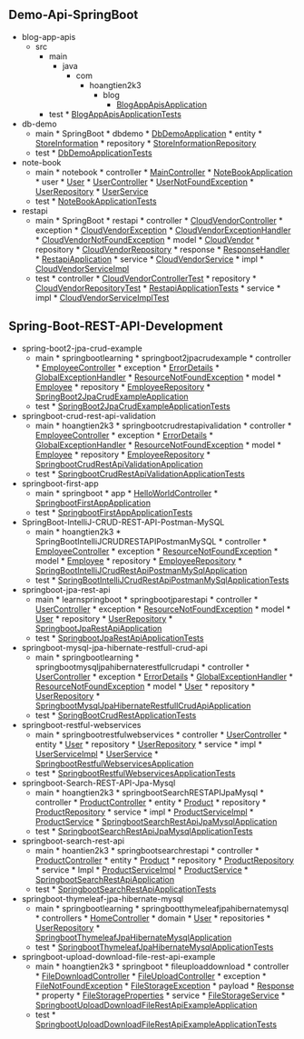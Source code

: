 
## Demo-Api-SpringBoot
  * blog-app-apis
    * src
      * main
        * java
          * com
            * hoangtien2k3
              * blog
                * [BlogAppApisApplication](https://github.com/hoangtien2k3qx1/learn-spring-boot/blob/main/Demo-Api-SpringBoot/blog-app-apis/src/main/java/com/hoangtien2k3/blog/BlogAppApisApplication.java)
      * test
                * [BlogAppApisApplicationTests](https://github.com/hoangtien2k3qx1/learn-spring-boot/blob/main/Demo-Api-SpringBoot/blog-app-apis/src/test/java/com/hoangtien2k3/blog/BlogAppApisApplicationTests.java)
  * db-demo
      * main
            * SpringBoot
              * dbdemo
                * [DbDemoApplication](https://github.com/hoangtien2k3qx1/learn-spring-boot/blob/main/Demo-Api-SpringBoot/db-demo/src/main/java/com/SpringBoot/dbdemo/DbDemoApplication.java)
                * entity
                  * [StoreInformation](https://github.com/hoangtien2k3qx1/learn-spring-boot/blob/main/Demo-Api-SpringBoot/db-demo/src/main/java/com/SpringBoot/dbdemo/entity/StoreInformation.java)
                * repository
                  * [StoreInformationRepository](https://github.com/hoangtien2k3qx1/learn-spring-boot/blob/main/Demo-Api-SpringBoot/db-demo/src/main/java/com/SpringBoot/dbdemo/repository/StoreInformationRepository.java)
      * test
                * [DbDemoApplicationTests](https://github.com/hoangtien2k3qx1/learn-spring-boot/blob/main/Demo-Api-SpringBoot/db-demo/src/test/java/com/SpringBoot/dbdemo/DbDemoApplicationTests.java)
  * note-book
      * main
            * notebook
              * controller
                * [MainController](https://github.com/hoangtien2k3qx1/learn-spring-boot/blob/main/Demo-Api-SpringBoot/note-book/src/main/java/com/notebook/controller/MainController.java)
              * [NoteBookApplication](https://github.com/hoangtien2k3qx1/learn-spring-boot/blob/main/Demo-Api-SpringBoot/note-book/src/main/java/com/notebook/NoteBookApplication.java)
              * user
                * [User](https://github.com/hoangtien2k3qx1/learn-spring-boot/blob/main/Demo-Api-SpringBoot/note-book/src/main/java/com/notebook/user/User.java)
                * [UserController](https://github.com/hoangtien2k3qx1/learn-spring-boot/blob/main/Demo-Api-SpringBoot/note-book/src/main/java/com/notebook/user/UserController.java)
                * [UserNotFoundException](https://github.com/hoangtien2k3qx1/learn-spring-boot/blob/main/Demo-Api-SpringBoot/note-book/src/main/java/com/notebook/user/UserNotFoundException.java)
                * [UserRepository](https://github.com/hoangtien2k3qx1/learn-spring-boot/blob/main/Demo-Api-SpringBoot/note-book/src/main/java/com/notebook/user/UserRepository.java)
                * [UserService](https://github.com/hoangtien2k3qx1/learn-spring-boot/blob/main/Demo-Api-SpringBoot/note-book/src/main/java/com/notebook/user/UserService.java)
      * test
              * [NoteBookApplicationTests](https://github.com/hoangtien2k3qx1/learn-spring-boot/blob/main/Demo-Api-SpringBoot/note-book/src/test/java/com/notebook/NoteBookApplicationTests.java)
  * restapi
      * main
            * SpringBoot
              * restapi
                * controller
                  * [CloudVendorController](https://github.com/hoangtien2k3qx1/learn-spring-boot/blob/main/Demo-Api-SpringBoot/restapi/src/main/java/com/SpringBoot/restapi/controller/CloudVendorController.java)
                * exception
                  * [CloudVendorException](https://github.com/hoangtien2k3qx1/learn-spring-boot/blob/main/Demo-Api-SpringBoot/restapi/src/main/java/com/SpringBoot/restapi/exception/CloudVendorException.java)
                  * [CloudVendorExceptionHandler](https://github.com/hoangtien2k3qx1/learn-spring-boot/blob/main/Demo-Api-SpringBoot/restapi/src/main/java/com/SpringBoot/restapi/exception/CloudVendorExceptionHandler.java)
                  * [CloudVendorNotFoundException](https://github.com/hoangtien2k3qx1/learn-spring-boot/blob/main/Demo-Api-SpringBoot/restapi/src/main/java/com/SpringBoot/restapi/exception/CloudVendorNotFoundException.java)
                * model
                  * [CloudVendor](https://github.com/hoangtien2k3qx1/learn-spring-boot/blob/main/Demo-Api-SpringBoot/restapi/src/main/java/com/SpringBoot/restapi/model/CloudVendor.java)
                * repository
                  * [CloudVendorRepository](https://github.com/hoangtien2k3qx1/learn-spring-boot/blob/main/Demo-Api-SpringBoot/restapi/src/main/java/com/SpringBoot/restapi/repository/CloudVendorRepository.java)
                * response
                  * [ResponseHandler](https://github.com/hoangtien2k3qx1/learn-spring-boot/blob/main/Demo-Api-SpringBoot/restapi/src/main/java/com/SpringBoot/restapi/response/ResponseHandler.java)
                * [RestapiApplication](https://github.com/hoangtien2k3qx1/learn-spring-boot/blob/main/Demo-Api-SpringBoot/restapi/src/main/java/com/SpringBoot/restapi/RestapiApplication.java)
                * service
                  * [CloudVendorService](https://github.com/hoangtien2k3qx1/learn-spring-boot/blob/main/Demo-Api-SpringBoot/restapi/src/main/java/com/SpringBoot/restapi/service/CloudVendorService.java)
                  * impl
                    * [CloudVendorServiceImpl](https://github.com/hoangtien2k3qx1/learn-spring-boot/blob/main/Demo-Api-SpringBoot/restapi/src/main/java/com/SpringBoot/restapi/service/impl/CloudVendorServiceImpl.java)
      * test
                * controller
                  * [CloudVendorControllerTest](https://github.com/hoangtien2k3qx1/learn-spring-boot/blob/main/Demo-Api-SpringBoot/restapi/src/test/java/com/SpringBoot/restapi/controller/CloudVendorControllerTest.java)
                * repository
                  * [CloudVendorRepositoryTest](https://github.com/hoangtien2k3qx1/learn-spring-boot/blob/main/Demo-Api-SpringBoot/restapi/src/test/java/com/SpringBoot/restapi/repository/CloudVendorRepositoryTest.java)
                * [RestapiApplicationTests](https://github.com/hoangtien2k3qx1/learn-spring-boot/blob/main/Demo-Api-SpringBoot/restapi/src/test/java/com/SpringBoot/restapi/RestapiApplicationTests.java)
                * service
                  * impl
                    * [CloudVendorServiceImplTest](https://github.com/hoangtien2k3qx1/learn-spring-boot/blob/main/Demo-Api-SpringBoot/restapi/src/test/java/com/SpringBoot/restapi/service/impl/CloudVendorServiceImplTest.java)

## Spring-Boot-REST-API-Development
  * spring-boot2-jpa-crud-example
      * main
            * springbootlearning
              * springboot2jpacrudexample
                * controller
                  * [EmployeeController](https://github.com/hoangtien2k3qx1/learn-spring-boot/blob/main/Spring-Boot-REST-API-Development/spring-boot2-jpa-crud-example/src/main/java/com/springbootlearning/springboot2jpacrudexample/controller/EmployeeController.java)
                * exception
                  * [ErrorDetails](https://github.com/hoangtien2k3qx1/learn-spring-boot/blob/main/Spring-Boot-REST-API-Development/spring-boot2-jpa-crud-example/src/main/java/com/springbootlearning/springboot2jpacrudexample/exception/ErrorDetails.java)
                  * [GlobalExceptionHandler](https://github.com/hoangtien2k3qx1/learn-spring-boot/blob/main/Spring-Boot-REST-API-Development/spring-boot2-jpa-crud-example/src/main/java/com/springbootlearning/springboot2jpacrudexample/exception/GlobalExceptionHandler.java)
                  * [ResourceNotFoundException](https://github.com/hoangtien2k3qx1/learn-spring-boot/blob/main/Spring-Boot-REST-API-Development/spring-boot2-jpa-crud-example/src/main/java/com/springbootlearning/springboot2jpacrudexample/exception/ResourceNotFoundException.java)
                * model
                  * [Employee](https://github.com/hoangtien2k3qx1/learn-spring-boot/blob/main/Spring-Boot-REST-API-Development/spring-boot2-jpa-crud-example/src/main/java/com/springbootlearning/springboot2jpacrudexample/model/Employee.java)
                * repository
                  * [EmployeeRepository](https://github.com/hoangtien2k3qx1/learn-spring-boot/blob/main/Spring-Boot-REST-API-Development/spring-boot2-jpa-crud-example/src/main/java/com/springbootlearning/springboot2jpacrudexample/repository/EmployeeRepository.java)
                * [SpringBoot2JpaCrudExampleApplication](https://github.com/hoangtien2k3qx1/learn-spring-boot/blob/main/Spring-Boot-REST-API-Development/spring-boot2-jpa-crud-example/src/main/java/com/springbootlearning/springboot2jpacrudexample/SpringBoot2JpaCrudExampleApplication.java)
      * test
                * [SpringBoot2JpaCrudExampleApplicationTests](https://github.com/hoangtien2k3qx1/learn-spring-boot/blob/main/Spring-Boot-REST-API-Development/spring-boot2-jpa-crud-example/src/test/java/com/springbootlearning/springboot2jpacrudexample/SpringBoot2JpaCrudExampleApplicationTests.java)
  * springboot-crud-rest-api-validation
      * main
            * hoangtien2k3
              * springbootcrudrestapivalidation
                * controller
                  * [EmployeeController](https://github.com/hoangtien2k3qx1/learn-spring-boot/blob/main/Spring-Boot-REST-API-Development/springboot-crud-rest-api-validation/src/main/java/com/hoangtien2k3/springbootcrudrestapivalidation/controller/EmployeeController.java)
                * exception
                  * [ErrorDetails](https://github.com/hoangtien2k3qx1/learn-spring-boot/blob/main/Spring-Boot-REST-API-Development/springboot-crud-rest-api-validation/src/main/java/com/hoangtien2k3/springbootcrudrestapivalidation/exception/ErrorDetails.java)
                  * [GlobalExceptionHandler](https://github.com/hoangtien2k3qx1/learn-spring-boot/blob/main/Spring-Boot-REST-API-Development/springboot-crud-rest-api-validation/src/main/java/com/hoangtien2k3/springbootcrudrestapivalidation/exception/GlobalExceptionHandler.java)
                  * [ResourceNotFoundException](https://github.com/hoangtien2k3qx1/learn-spring-boot/blob/main/Spring-Boot-REST-API-Development/springboot-crud-rest-api-validation/src/main/java/com/hoangtien2k3/springbootcrudrestapivalidation/exception/ResourceNotFoundException.java)
                * model
                  * [Employee](https://github.com/hoangtien2k3qx1/learn-spring-boot/blob/main/Spring-Boot-REST-API-Development/springboot-crud-rest-api-validation/src/main/java/com/hoangtien2k3/springbootcrudrestapivalidation/model/Employee.java)
                * repository
                  * [EmployeeRepository](https://github.com/hoangtien2k3qx1/learn-spring-boot/blob/main/Spring-Boot-REST-API-Development/springboot-crud-rest-api-validation/src/main/java/com/hoangtien2k3/springbootcrudrestapivalidation/repository/EmployeeRepository.java)
                * [SpringbootCrudRestApiValidationApplication](https://github.com/hoangtien2k3qx1/learn-spring-boot/blob/main/Spring-Boot-REST-API-Development/springboot-crud-rest-api-validation/src/main/java/com/hoangtien2k3/springbootcrudrestapivalidation/SpringbootCrudRestApiValidationApplication.java)
      * test
                * [SpringbootCrudRestApiValidationApplicationTests](https://github.com/hoangtien2k3qx1/learn-spring-boot/blob/main/Spring-Boot-REST-API-Development/springboot-crud-rest-api-validation/src/test/java/com/hoangtien2k3/springbootcrudrestapivalidation/SpringbootCrudRestApiValidationApplicationTests.java)
  * springboot-first-app
      * main
            * springboot
              * app
                * [HelloWorldController](https://github.com/hoangtien2k3qx1/learn-spring-boot/blob/main/Spring-Boot-REST-API-Development/springboot-first-app/src/main/java/com/springboot/app/HelloWorldController.java)
                * [SpringbootFirstAppApplication](https://github.com/hoangtien2k3qx1/learn-spring-boot/blob/main/Spring-Boot-REST-API-Development/springboot-first-app/src/main/java/com/springboot/app/SpringbootFirstAppApplication.java)
      * test
                * [SpringbootFirstAppApplicationTests](https://github.com/hoangtien2k3qx1/learn-spring-boot/blob/main/Spring-Boot-REST-API-Development/springboot-first-app/src/test/java/com/springboot/app/SpringbootFirstAppApplicationTests.java)
  * SpringBoot-IntelliJ-CRUD-REST-API-Postman-MySQL
      * main
            * hoangtien2k3
              * SpringBootIntelliJCRUDRESTAPIPostmanMySQL
                * controller
                  * [EmployeeController](https://github.com/hoangtien2k3qx1/learn-spring-boot/blob/main/Spring-Boot-REST-API-Development/SpringBoot-IntelliJ-CRUD-REST-API-Postman-MySQL/src/main/java/com/hoangtien2k3/SpringBootIntelliJCRUDRESTAPIPostmanMySQL/controller/EmployeeController.java)
                * exception
                  * [ResourceNotFoundException](https://github.com/hoangtien2k3qx1/learn-spring-boot/blob/main/Spring-Boot-REST-API-Development/SpringBoot-IntelliJ-CRUD-REST-API-Postman-MySQL/src/main/java/com/hoangtien2k3/SpringBootIntelliJCRUDRESTAPIPostmanMySQL/exception/ResourceNotFoundException.java)
                * model
                  * [Employee](https://github.com/hoangtien2k3qx1/learn-spring-boot/blob/main/Spring-Boot-REST-API-Development/SpringBoot-IntelliJ-CRUD-REST-API-Postman-MySQL/src/main/java/com/hoangtien2k3/SpringBootIntelliJCRUDRESTAPIPostmanMySQL/model/Employee.java)
                * repository
                  * [EmployeeRepository](https://github.com/hoangtien2k3qx1/learn-spring-boot/blob/main/Spring-Boot-REST-API-Development/SpringBoot-IntelliJ-CRUD-REST-API-Postman-MySQL/src/main/java/com/hoangtien2k3/SpringBootIntelliJCRUDRESTAPIPostmanMySQL/repository/EmployeeRepository.java)
                * [SpringBootIntelliJCrudRestApiPostmanMySqlApplication](https://github.com/hoangtien2k3qx1/learn-spring-boot/blob/main/Spring-Boot-REST-API-Development/SpringBoot-IntelliJ-CRUD-REST-API-Postman-MySQL/src/main/java/com/hoangtien2k3/SpringBootIntelliJCRUDRESTAPIPostmanMySQL/SpringBootIntelliJCrudRestApiPostmanMySqlApplication.java)
      * test
                * [SpringBootIntelliJCrudRestApiPostmanMySqlApplicationTests](https://github.com/hoangtien2k3qx1/learn-spring-boot/blob/main/Spring-Boot-REST-API-Development/SpringBoot-IntelliJ-CRUD-REST-API-Postman-MySQL/src/test/java/com/hoangtien2k3/SpringBootIntelliJCRUDRESTAPIPostmanMySQL/SpringBootIntelliJCrudRestApiPostmanMySqlApplicationTests.java)
  * springboot-jpa-rest-api
      * main
            * learnspringboot
              * springbootjparestapi
                * controller
                  * [UserController](https://github.com/hoangtien2k3qx1/learn-spring-boot/blob/main/Spring-Boot-REST-API-Development/springboot-jpa-rest-api/src/main/java/com/learnspringboot/springbootjparestapi/controller/UserController.java)
                * exception
                  * [ResourceNotFoundException](https://github.com/hoangtien2k3qx1/learn-spring-boot/blob/main/Spring-Boot-REST-API-Development/springboot-jpa-rest-api/src/main/java/com/learnspringboot/springbootjparestapi/exception/ResourceNotFoundException.java)
                * model
                  * [User](https://github.com/hoangtien2k3qx1/learn-spring-boot/blob/main/Spring-Boot-REST-API-Development/springboot-jpa-rest-api/src/main/java/com/learnspringboot/springbootjparestapi/model/User.java)
                * repository
                  * [UserRepository](https://github.com/hoangtien2k3qx1/learn-spring-boot/blob/main/Spring-Boot-REST-API-Development/springboot-jpa-rest-api/src/main/java/com/learnspringboot/springbootjparestapi/repository/UserRepository.java)
                * [SpringbootJpaRestApiApplication](https://github.com/hoangtien2k3qx1/learn-spring-boot/blob/main/Spring-Boot-REST-API-Development/springboot-jpa-rest-api/src/main/java/com/learnspringboot/springbootjparestapi/SpringbootJpaRestApiApplication.java)
      * test
                * [SpringbootJpaRestApiApplicationTests](https://github.com/hoangtien2k3qx1/learn-spring-boot/blob/main/Spring-Boot-REST-API-Development/springboot-jpa-rest-api/src/test/java/com/learnspringboot/springbootjparestapi/SpringbootJpaRestApiApplicationTests.java)
  * springboot-mysql-jpa-hibernate-restfull-crud-api
      * main
            * springbootlearning
              * springbootmysqljpahibernaterestfullcrudapi
                * controller
                  * [UserController](https://github.com/hoangtien2k3qx1/learn-spring-boot/blob/main/Spring-Boot-REST-API-Development/springboot-mysql-jpa-hibernate-restfull-crud-api/src/main/java/com/springbootlearning/springbootmysqljpahibernaterestfullcrudapi/controller/UserController.java)
                * exception
                  * [ErrorDetails](https://github.com/hoangtien2k3qx1/learn-spring-boot/blob/main/Spring-Boot-REST-API-Development/springboot-mysql-jpa-hibernate-restfull-crud-api/src/main/java/com/springbootlearning/springbootmysqljpahibernaterestfullcrudapi/exception/ErrorDetails.java)
                  * [GlobalExceptionHandler](https://github.com/hoangtien2k3qx1/learn-spring-boot/blob/main/Spring-Boot-REST-API-Development/springboot-mysql-jpa-hibernate-restfull-crud-api/src/main/java/com/springbootlearning/springbootmysqljpahibernaterestfullcrudapi/exception/GlobalExceptionHandler.java)
                  * [ResourceNotFoundException](https://github.com/hoangtien2k3qx1/learn-spring-boot/blob/main/Spring-Boot-REST-API-Development/springboot-mysql-jpa-hibernate-restfull-crud-api/src/main/java/com/springbootlearning/springbootmysqljpahibernaterestfullcrudapi/exception/ResourceNotFoundException.java)
                * model
                  * [User](https://github.com/hoangtien2k3qx1/learn-spring-boot/blob/main/Spring-Boot-REST-API-Development/springboot-mysql-jpa-hibernate-restfull-crud-api/src/main/java/com/springbootlearning/springbootmysqljpahibernaterestfullcrudapi/model/User.java)
                * repository
                  * [UserRepository](https://github.com/hoangtien2k3qx1/learn-spring-boot/blob/main/Spring-Boot-REST-API-Development/springboot-mysql-jpa-hibernate-restfull-crud-api/src/main/java/com/springbootlearning/springbootmysqljpahibernaterestfullcrudapi/repository/UserRepository.java)
                * [SpringbootMysqlJpaHibernateRestfullCrudApiApplication](https://github.com/hoangtien2k3qx1/learn-spring-boot/blob/main/Spring-Boot-REST-API-Development/springboot-mysql-jpa-hibernate-restfull-crud-api/src/main/java/com/springbootlearning/springbootmysqljpahibernaterestfullcrudapi/SpringbootMysqlJpaHibernateRestfullCrudApiApplication.java)
      * test
                * [SpringBootCrudRestApplicationTests](https://github.com/hoangtien2k3qx1/learn-spring-boot/blob/main/Spring-Boot-REST-API-Development/springboot-mysql-jpa-hibernate-restfull-crud-api/src/test/java/com/springbootlearning/springbootmysqljpahibernaterestfullcrudapi/SpringBootCrudRestApplicationTests.java)
  * springboot-restful-webservices
      * main
              * springbootrestfulwebservices
                * controller
                  * [UserController](https://github.com/hoangtien2k3qx1/learn-spring-boot/blob/main/Spring-Boot-REST-API-Development/springboot-restful-webservices/src/main/java/com/springbootlearning/springbootrestfulwebservices/controller/UserController.java)
                * entity
                  * [User](https://github.com/hoangtien2k3qx1/learn-spring-boot/blob/main/Spring-Boot-REST-API-Development/springboot-restful-webservices/src/main/java/com/springbootlearning/springbootrestfulwebservices/entity/User.java)
                * repository
                  * [UserRepository](https://github.com/hoangtien2k3qx1/learn-spring-boot/blob/main/Spring-Boot-REST-API-Development/springboot-restful-webservices/src/main/java/com/springbootlearning/springbootrestfulwebservices/repository/UserRepository.java)
                * service
                  * impl
                    * [UserServiceImpl](https://github.com/hoangtien2k3qx1/learn-spring-boot/blob/main/Spring-Boot-REST-API-Development/springboot-restful-webservices/src/main/java/com/springbootlearning/springbootrestfulwebservices/service/impl/UserServiceImpl.java)
                  * [UserService](https://github.com/hoangtien2k3qx1/learn-spring-boot/blob/main/Spring-Boot-REST-API-Development/springboot-restful-webservices/src/main/java/com/springbootlearning/springbootrestfulwebservices/service/UserService.java)
                * [SpringbootRestfulWebservicesApplication](https://github.com/hoangtien2k3qx1/learn-spring-boot/blob/main/Spring-Boot-REST-API-Development/springboot-restful-webservices/src/main/java/com/springbootlearning/springbootrestfulwebservices/SpringbootRestfulWebservicesApplication.java)
      * test
                * [SpringbootRestfulWebservicesApplicationTests](https://github.com/hoangtien2k3qx1/learn-spring-boot/blob/main/Spring-Boot-REST-API-Development/springboot-restful-webservices/src/test/java/com/springbootlearning/springbootrestfulwebservices/SpringbootRestfulWebservicesApplicationTests.java)
  * springboot-Search-REST-API-Jpa-Mysql
      * main
            * hoangtien2k3
              * springbootSearchRESTAPIJpaMysql
                * controller
                  * [ProductController](https://github.com/hoangtien2k3qx1/learn-spring-boot/blob/main/Spring-Boot-REST-API-Development/springboot-Search-REST-API-Jpa-Mysql/src/main/java/com/hoangtien2k3/springbootSearchRESTAPIJpaMysql/controller/ProductController.java)
                * entity
                  * [Product](https://github.com/hoangtien2k3qx1/learn-spring-boot/blob/main/Spring-Boot-REST-API-Development/springboot-Search-REST-API-Jpa-Mysql/src/main/java/com/hoangtien2k3/springbootSearchRESTAPIJpaMysql/entity/Product.java)
                * repository
                  * [ProductRepository](https://github.com/hoangtien2k3qx1/learn-spring-boot/blob/main/Spring-Boot-REST-API-Development/springboot-Search-REST-API-Jpa-Mysql/src/main/java/com/hoangtien2k3/springbootSearchRESTAPIJpaMysql/repository/ProductRepository.java)
                * service
                  * impl
                    * [ProductServiceImpl](https://github.com/hoangtien2k3qx1/learn-spring-boot/blob/main/Spring-Boot-REST-API-Development/springboot-Search-REST-API-Jpa-Mysql/src/main/java/com/hoangtien2k3/springbootSearchRESTAPIJpaMysql/service/impl/ProductServiceImpl.java)
                  * [ProductService](https://github.com/hoangtien2k3qx1/learn-spring-boot/blob/main/Spring-Boot-REST-API-Development/springboot-Search-REST-API-Jpa-Mysql/src/main/java/com/hoangtien2k3/springbootSearchRESTAPIJpaMysql/service/ProductService.java)
                * [SpringbootSearchRestApiJpaMysqlApplication](https://github.com/hoangtien2k3qx1/learn-spring-boot/blob/main/Spring-Boot-REST-API-Development/springboot-Search-REST-API-Jpa-Mysql/src/main/java/com/hoangtien2k3/springbootSearchRESTAPIJpaMysql/SpringbootSearchRestApiJpaMysqlApplication.java)
      * test
                * [SpringbootSearchRestApiJpaMysqlApplicationTests](https://github.com/hoangtien2k3qx1/learn-spring-boot/blob/main/Spring-Boot-REST-API-Development/springboot-Search-REST-API-Jpa-Mysql/src/test/java/com/hoangtien2k3/springbootSearchRESTAPIJpaMysql/SpringbootSearchRestApiJpaMysqlApplicationTests.java)
  * springboot-search-rest-api
      * main
            * hoantien2k3
              * springbootsearchrestapi
                * controller
                  * [ProductController](https://github.com/hoangtien2k3qx1/learn-spring-boot/blob/main/Spring-Boot-REST-API-Development/springboot-search-rest-api/src/main/java/com/hoantien2k3/springbootsearchrestapi/controller/ProductController.java)
                * entity
                  * [Product](https://github.com/hoangtien2k3qx1/learn-spring-boot/blob/main/Spring-Boot-REST-API-Development/springboot-search-rest-api/src/main/java/com/hoantien2k3/springbootsearchrestapi/entity/Product.java)
                * repository
                  * [ProductRepository](https://github.com/hoangtien2k3qx1/learn-spring-boot/blob/main/Spring-Boot-REST-API-Development/springboot-search-rest-api/src/main/java/com/hoantien2k3/springbootsearchrestapi/repository/ProductRepository.java)
                * service
                  * Impl
                    * [ProductServiceImpl](https://github.com/hoangtien2k3qx1/learn-spring-boot/blob/main/Spring-Boot-REST-API-Development/springboot-search-rest-api/src/main/java/com/hoantien2k3/springbootsearchrestapi/service/Impl/ProductServiceImpl.java)
                  * [ProductService](https://github.com/hoangtien2k3qx1/learn-spring-boot/blob/main/Spring-Boot-REST-API-Development/springboot-search-rest-api/src/main/java/com/hoantien2k3/springbootsearchrestapi/service/ProductService.java)
                * [SpringbootSearchRestApiApplication](https://github.com/hoangtien2k3qx1/learn-spring-boot/blob/main/Spring-Boot-REST-API-Development/springboot-search-rest-api/src/main/java/com/hoantien2k3/springbootsearchrestapi/SpringbootSearchRestApiApplication.java)
      * test
                * [SpringbootSearchRestApiApplicationTests](https://github.com/hoangtien2k3qx1/learn-spring-boot/blob/main/Spring-Boot-REST-API-Development/springboot-search-rest-api/src/test/java/com/hoantien2k3/springbootsearchrestapi/SpringbootSearchRestApiApplicationTests.java)
  * springboot-thymeleaf-jpa-hibernate-mysql
      * main
            * springbootlearning
              * springbootthymeleafjpahibernatemysql
                * controllers
                  * [HomeController](https://github.com/hoangtien2k3qx1/learn-spring-boot/blob/main/Spring-Boot-REST-API-Development/springboot-thymeleaf-jpa-hibernate-mysql/src/main/java/com/springbootlearning/springbootthymeleafjpahibernatemysql/controllers/HomeController.java)
                * domain
                  * [User](https://github.com/hoangtien2k3qx1/learn-spring-boot/blob/main/Spring-Boot-REST-API-Development/springboot-thymeleaf-jpa-hibernate-mysql/src/main/java/com/springbootlearning/springbootthymeleafjpahibernatemysql/domain/User.java)
                * repositories
                  * [UserRepository](https://github.com/hoangtien2k3qx1/learn-spring-boot/blob/main/Spring-Boot-REST-API-Development/springboot-thymeleaf-jpa-hibernate-mysql/src/main/java/com/springbootlearning/springbootthymeleafjpahibernatemysql/repositories/UserRepository.java)
                * [SpringbootThymeleafJpaHibernateMysqlApplication](https://github.com/hoangtien2k3qx1/learn-spring-boot/blob/main/Spring-Boot-REST-API-Development/springboot-thymeleaf-jpa-hibernate-mysql/src/main/java/com/springbootlearning/springbootthymeleafjpahibernatemysql/SpringbootThymeleafJpaHibernateMysqlApplication.java)
      * test
                * [SpringbootThymeleafJpaHibernateMysqlApplicationTests](https://github.com/hoangtien2k3qx1/learn-spring-boot/blob/main/Spring-Boot-REST-API-Development/springboot-thymeleaf-jpa-hibernate-mysql/src/test/java/com/springbootlearning/springbootthymeleafjpahibernatemysql/SpringbootThymeleafJpaHibernateMysqlApplicationTests.java)
  * springboot-upload-download-file-rest-api-example
      * main
            * hoangtien2k3
              * springboot
                * fileuploaddownload
                  * controller
                    * [FileDownloadController](https://github.com/hoangtien2k3qx1/learn-spring-boot/blob/main/Spring-Boot-REST-API-Development/springboot-upload-download-file-rest-api-example/src/main/java/com/hoangtien2k3/springboot/fileuploaddownload/controller/FileDownloadController.java)
                    * [FileUploadController](https://github.com/hoangtien2k3qx1/learn-spring-boot/blob/main/Spring-Boot-REST-API-Development/springboot-upload-download-file-rest-api-example/src/main/java/com/hoangtien2k3/springboot/fileuploaddownload/controller/FileUploadController.java)
                  * exception
                    * [FileNotFoundException](https://github.com/hoangtien2k3qx1/learn-spring-boot/blob/main/Spring-Boot-REST-API-Development/springboot-upload-download-file-rest-api-example/src/main/java/com/hoangtien2k3/springboot/fileuploaddownload/exception/FileNotFoundException.java)
                    * [FileStorageException](https://github.com/hoangtien2k3qx1/learn-spring-boot/blob/main/Spring-Boot-REST-API-Development/springboot-upload-download-file-rest-api-example/src/main/java/com/hoangtien2k3/springboot/fileuploaddownload/exception/FileStorageException.java)
                  * payload
                    * [Response](https://github.com/hoangtien2k3qx1/learn-spring-boot/blob/main/Spring-Boot-REST-API-Development/springboot-upload-download-file-rest-api-example/src/main/java/com/hoangtien2k3/springboot/fileuploaddownload/payload/Response.java)
                  * property
                    * [FileStorageProperties](https://github.com/hoangtien2k3qx1/learn-spring-boot/blob/main/Spring-Boot-REST-API-Development/springboot-upload-download-file-rest-api-example/src/main/java/com/hoangtien2k3/springboot/fileuploaddownload/property/FileStorageProperties.java)
                  * service
                    * [FileStorageService](https://github.com/hoangtien2k3qx1/learn-spring-boot/blob/main/Spring-Boot-REST-API-Development/springboot-upload-download-file-rest-api-example/src/main/java/com/hoangtien2k3/springboot/fileuploaddownload/service/FileStorageService.java)
                  * [SpringbootUploadDownloadFileRestApiExampleApplication](https://github.com/hoangtien2k3qx1/learn-spring-boot/blob/main/Spring-Boot-REST-API-Development/springboot-upload-download-file-rest-api-example/src/main/java/com/hoangtien2k3/springboot/fileuploaddownload/SpringbootUploadDownloadFileRestApiExampleApplication.java)
      * test
                  * [SpringbootUploadDownloadFileRestApiExampleApplicationTests](https://github.com/hoangtien2k3qx1/learn-spring-boot/blob/main/Spring-Boot-REST-API-Development/springboot-upload-download-file-rest-api-example/src/test/java/com/hoangtien2k3/springboot/fileuploaddownload/SpringbootUploadDownloadFileRestApiExampleApplicationTests.java)
